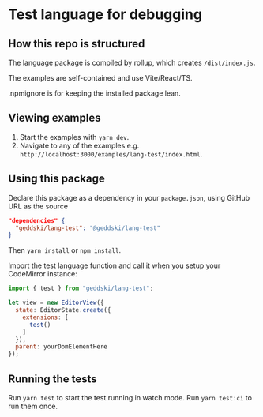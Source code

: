 # Test language for debugging

## How this repo is structured

The language package is compiled by rollup, which creates `/dist/index.js`.

The examples are self-contained and use Vite/React/TS.

.npmignore is for keeping the installed package lean.

## Viewing examples

1. Start the examples with `yarn dev`.
2. Navigate to any of the examples e.g. `http://localhost:3000/examples/lang-test/index.html`.

## Using this package

Declare this package as a dependency in your `package.json`, using GitHub URL as the source

```.json
"dependencies" {
  "geddski/lang-test": "@geddski/lang-test"
}
```

Then `yarn install` or `npm install`.

Import the test language function and call it when you setup your CodeMirror instance:

```js
import { test } from "geddski/lang-test";

let view = new EditorView({
  state: EditorState.create({
    extensions: [
      test()
    ]
  }),
  parent: yourDomElementHere
});
```

## Running the tests

Run `yarn test` to start the test running in watch mode.
Run `yarn test:ci` to run them once.